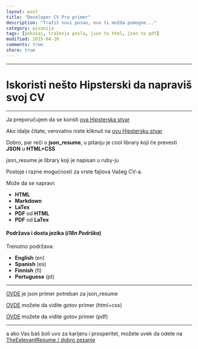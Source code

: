 ```yaml
---
layout: post
title: "Developer CV Pro primer"
description: "Tražiš novi posao, ovo ti možda pomogne..."
category: pisanija  
tags: [pokušaj, traženje posla, json to html, json to pdf]
modified: 2015-04-10
comments: true
share: true
---
```






----------

# Iskoristi nešto Hipsterski da napraviš svoj CV

----------

Ja preporučujem da se koristi [ova Hipsterska stvar](https://github.com/prat0318/json_resume)

Ako idalje čitate, verovatno niste kliknuli na [ovu Hipstersku stvar](https://github.com/prat0318/json_resume)

Dobro, par reči o **json_resume**, u pitanju je cool library koji će prevesti **JSON** u **HTML+CSS** 

json_resume je library koji je napisan u ruby-ju 
                                                 
                                                 
Postoje i razne mogućnosti za vrste fajlova Vašeg CV-a.

Može da se napravi: 

 - **HTML** 
 - **Markdown**
 - **LaTex**
 - **PDF** od **HTML**
 - **PDF** od **LaTex** 

#### Podržava i dosta jezika (***i18n Podrška***)

Trenutno podržava:

 - **English** (en) 
 - **Spanish** (es) 
 - **Finnish** (fi) 
 - **Portuguese** (pt)


----------


[OVDE](http://www.itmilos.com/job-search/itmilos_cv.json)  je json primer potreban za json_resume

[OVDE](http://www.itmilos.com/job-search/resume/page.html) možete da vidite gotov primer (html+css)

[OVDE](http://www.itmilos.com/job-search/resume.pdf) možete da vidite gotov primer (pdf)


----------

a ako Vas baš boli uvo za karijeru i prosperitet, možete uvek da odete na [TheEelevantResume / dobro zezanje](http://www.therelevantresume.com/)